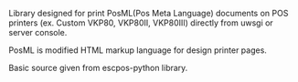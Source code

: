 Library designed for print PosML(Pos Meta Language) documents on POS printers (ex. Custom VKP80, VKP80II, VKP80III) directly from uwsgi or server console.

PosML is modified HTML markup language for design printer pages.

Basic source given from escpos-python library.